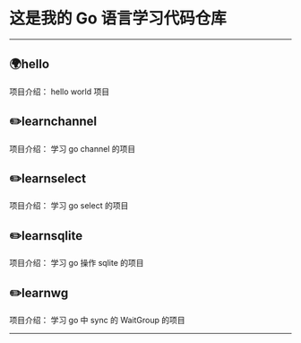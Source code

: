 # 这是我的 Go 语言学习代码仓库

---

## 🌍hello

项目介绍：
hello world 项目

## ✏️learnchannel

项目介绍：
学习 go channel 的项目

## ✏️learnselect

项目介绍：
学习 go select 的项目

## ✏️learnsqlite

项目介绍：
学习 go 操作 sqlite 的项目

## ✏️learnwg

项目介绍：
学习 go 中 sync 的 WaitGroup 的项目

---

